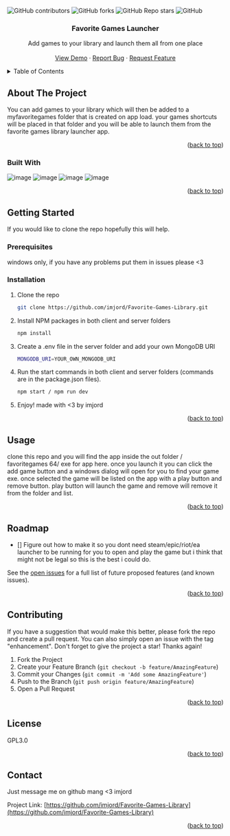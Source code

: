 <a name="readme-top"></a>

  ![GitHub contributors](https://img.shields.io/github/contributors/imjord/Favorite-Games-Library?color=%23454B1B&label=CONTRIBUTORS%20%3C3&style=for-the-badge)
  ![GitHub forks](https://img.shields.io/github/forks/imjord/Favorite-Games-Library?style=for-the-badge)
  ![GitHub Repo stars](https://img.shields.io/github/stars/imjord/Favorite-Games-Library?style=for-the-badge)
  ![GitHub](https://img.shields.io/github/license/imjord/Favorite-Games-Library?style=for-the-badge)
  
  
  
  
  <div align="center">
  <h3 align="center">Favorite Games Launcher</h3>
<p align="center">
 Add games to your library and launch them all from one place
<br />
<br />
<a href="https://github.com/imjord/Favorite-Games-Library">View Demo</a>
 ·
      <a href="https://github.com/imjord/Favorite-Games-Library/issues">Report Bug</a>
      ·
      <a href="https://github.com/imjord/Favorite-Games-Library/issues">Request Feature</a>
    </p>
  </div>
  
  
  <!-- TABLE OF CONTENT -->
  <details>
    <summary>Table of Contents</summary>
    <ol>
      <li>
        <a href="#about-the-project">About The Project</a>
        <ul>
          <li><a href="#built-with">Built With</a></li>
        </ul>
      </li>
      <li>
        <a href="#getting-started">Getting Started</a>
        <ul>
          <li><a href="#prerequisites">Prerequisites</a></li>
          <li><a href="#installation">Installation</a></li>
        </ul>
      </li>
      <li><a href="#usage">Usage</a></li>
      <li><a href="#roadmap">Roadmap</a></li>
      <li><a href="#contributing">Contributing</a></li>
      <li><a href="#license">License</a></li>
      <li><a href="#contact">Contact</a></li>
    </ol>
  </details>
  
  
  <!-- ABOUT THE PROJECT -->
  ## About The Project
  
  
  
  
  You can add games to your library which will then be added to a myfavoritegames folder that is created on app load. your games shortcuts will be placed in that folder and you will be able to launch them from the favorite games library launcher app.
  
  
  
  <p align="right">(<a href="#readme-top">back to top</a>)</p>
  
  
  
  ### Built With
  
  
   ![image](https://img.shields.io/badge/electron-<3-green?style=for-the-badge&logo=appveyor})
     ![image](https://img.shields.io/badge/javascript-<3-green?style=for-the-badge&logo=appveyor})
     ![image](https://img.shields.io/badge/node-<3-green?style=for-the-badge&logo=appveyor})
     ![image](https://img.shields.io/badge/css-<3-green?style=for-the-badge&logo=appveyor})
    
  
  
  <p align="right">(<a href="#readme-top">back to top</a>)</p>
  
  
  
  <!-- GETTING STARTED -->
  ## Getting Started
  
  If you would like to clone the repo hopefully this will help.
  
  ### Prerequisites
  
 windows only, if you have any problems put them in issues please <3
  
  ### Installation
  
  1. Clone the repo
      ```sh
      git clone https://github.com/imjord/Favorite-Games-Library.git
      ```
  2. Install NPM packages in both client and server folders
      ```sh
      npm install
      ```
  3. Create a .env file in the server folder and add your own MongoDB URI
      ```sh
      MONGODB_URI=YOUR_OWN_MONGODB_URI
      ```
  4. Run the start commands in both client and server folders (commands are in the package.json files).
      ```sh
      npm start / npm run dev
      ```
  5. Enjoy! made with <3 by imjord

  <p align="right">(<a href="#readme-top">back to top</a>)</p>
  
  
  
  <!-- USAGE EXAMPLES -->
  ## Usage
  
  clone this repo and you will find the app inside the out folder / favoritegames 64/ exe for app here. once you launch it you can click the add game button and a windows dialog will open for you to find your game exe. once selected the game will be listed on the app with a play button and remove button. play button will launch the game and remove will remove it from the folder and list. 

  <p align="right">(<a href="#readme-top">back to top</a>)</p>
  
  
  
  <!-- ROADMAP -->
  ## Roadmap
  
  - [] Figure out how to make it so you dont need steam/epic/riot/ea launcher to be running for you to open and play the game but i think that might not be legal so this is the best i could do.
  
  
  See the [open issues](https://github.com/imjord/Favorite-Games-Library/issues) for a full list of future proposed features (and known issues).
  
  <p align="right">(<a href="#readme-top">back to top</a>)</p>
  
  
  
  <!-- CONTRIBUTING -->
  ## Contributing
  
  If you have a suggestion that would make this better, please fork the repo and create a pull request. You can also simply open an issue with the tag "enhancement".
  Don't forget to give the project a star! Thanks again!
  
  1. Fork the Project
  2. Create your Feature Branch (`git checkout -b feature/AmazingFeature`)
  3. Commit your Changes (`git commit -m 'Add some AmazingFeature'`)
  4. Push to the Branch (`git push origin feature/AmazingFeature`)
  5. Open a Pull Request
  
  <p align="right">(<a href="#readme-top">back to top</a>)</p>
  
  
  
  <!-- LICENSE -->
  ## License
  
  GPL3.0
  
  <p align="right">(<a href="#readme-top">back to top</a>)</p>
  
  
  
  <!-- CONTACT -->
  ## Contact
  
  Just message me on github mang <3 imjord
  
  Project Link: [https://github.com/imjord/Favorite-Games-Library](https://github.com/imjord/Favorite-Games-Library)
  
  <p align="right">(<a href="#readme-top">back to top</a>)</p>